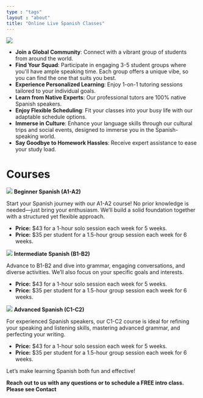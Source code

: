 ```yaml
---
type : "tags"
layout : "about"
title: "Online Live Spanish Classes"
---
```

![](/img/ilustracion_1.jpg)

* **Join a Global Community**: Connect with a vibrant group of students from around the world.
* **Find Your Squad**: Participate in engaging 3-5 student groups where you'll have ample speaking time. Each group offers a unique vibe, so you can find the one that suits you best.
* **Experience Personalized Learning**: Enjoy 1-on-1 tutoring sessions tailored to your individual goals.
* **Learn from Native Experts**: Our professional tutors are 100% native Spanish speakers.
* **Enjoy Flexible Scheduling**: Fit your classes into your busy life with our adaptable schedule options.
* **Immerse in Culture**: Enhance your language skills through our cultural trips and social events, designed to immerse you in the Spanish-speaking world.
* **Say Goodbye to Homework Hassles**: Receive expert assistance to ease your study load.

# Courses

![](/img/beginner.jpg)
**Beginner Spanish (A1-A2)**

Start your Spanish journey with our A1-A2 course! No prior knowledge is needed—just bring your enthusiasm. We’ll build a solid foundation together with a structured yet flexible approach.

* **Price:** $43 for a 1-hour solo session each week for 5 weeks.
* **Price:** $35 per student for a 1.5-hour group session each week for 6 weeks.

![](/img/ilustracion_2.jpg)
**Intermediate Spanish (B1-B2)**

Advance to B1-B2 and dive into grammar, engaging conversations, and diverse activities. We’ll also focus on your specific goals and interests.

* **Price:** $43 for a 1-hour solo session each week for 5 weeks.
* **Price:** $35 per student for a 1.5-hour group session each week for 6 weeks.

![](/img/GRADUATION.jpg)
**Advanced Spanish (C1-C2)**

For experienced Spanish speakers, our C1-C2 course is ideal for refining your speaking and listening skills, mastering advanced grammar, and perfecting your writing.

* **Price:** $43 for a 1-hour solo session each week for 5 weeks.
* **Price:** $35 per student for a 1.5-hour group session each week for 6 weeks.

 Let’s make learning Spanish both fun and effective!

 
 **Reach out to us with any questions or to schedule a FREE intro class. Please see Contact**

<!--
# Header 1
## Header 2
### Header 3

lalalala

I am **bold text** Varghese.

Lorem Ipsum is *italicized text* text of the printing and typesetting industry. Lorem Ipsum has been the industry's standard dummy text ever since the 1500s, when an unknown printer took a galley of type and scrambled it to make a type specimen book.

> Lorem Ipsum is simply dummy text of the printing and typesetting industry. Lorem Ipsum has been the industry's standard dummy text ever since the 1500s, when an unknown printer took a galley of type and scrambled it to make a type specimen book.

Lorem Ipsum is simply dummy text of the printing and typesetting industry. Lorem Ipsum has been the industry's standard dummy text ever since the 1500s, when an unknown printer took a galley of type and scrambled it to make a type `specimen book`.

---

[website alt text](www.google.com)

Lorem Ipsum is simply dummy text of the printing and typesetting industry. Lorem Ipsum has been the industry's standard dummy text ever since the 1500s, when an unknown printer took a

```
Este es un bloque de código

```

1. one-to-one
2. group classes

![This place was so cool!](/img/courses/author-post-img.jpg "Just an Image")

##### Social Media
- [Instagram](https://www.instagram.com/binovarghese_)
- [Twitter](https://twitter.com/binovarghese_)
- [Linkedin](https://linkedin.com/in/binovarghese-)
-->


